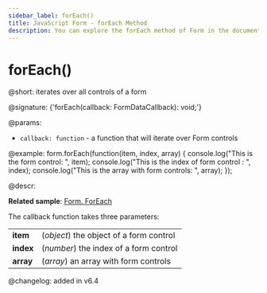 ```yaml
---
sidebar_label: forEach()
title: JavaScript Form - forEach Method 
description: You can explore the forEach method of Form in the documentation of the DHTMLX JavaScript UI library. Browse developer guides and API reference, try out code examples and live demos, and download a free 30-day evaluation version of DHTMLX Suite 7.
---
```


# forEach()

@short: iterates over all controls of a form

@signature: {'forEach(callback: FormDataCallback): void;'}

@params:
- `callback: function` - a function that will iterate over Form controls

@example:
form.forEach(function(item, index, array) {
    console.log("This is the form control: ", item);
    console.log("This is the index of form control : ", index);
    console.log("This is the array with form controls: ", array);
});

@descr:

**Related sample**: [Form. ForEach](https://snippet.dhtmlx.com/hqzqpavs)

The callback function takes three parameters:

<table>
	<tbody>
        <tr>
			<td><b>item</b></td>
			<td>(<i>object</i>) the object of a form control</td>
		</tr>
        <tr>
			<td><b>index</b></td>
			<td>(<i>number</i>) the index of a form control</td>
		</tr>
        <tr>
			<td><b>array</b></td>
			<td>(<i>array</i>) an array with form controls</td>
		</tr>
    </tbody>
</table>

@changelog: added in v6.4
